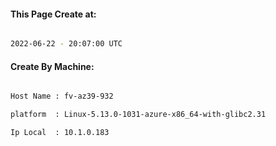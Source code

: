 
   
#### This Page Create at:

```bash

2022-06-22 - 20:07:00 UTC

```

#### Create By Machine:

```bash

Host Name : fv-az39-932

platform  : Linux-5.13.0-1031-azure-x86_64-with-glibc2.31

Ip Local  : 10.1.0.183

```

